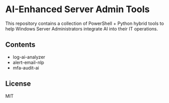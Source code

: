 # AI-Enhanced Server Admin Tools

This repository contains a collection of PowerShell + Python hybrid tools to help Windows Server Administrators integrate AI into their IT operations.

## Contents
- log-ai-analyzer
- alert-email-nlp
- mfa-audit-ai

## License
MIT
